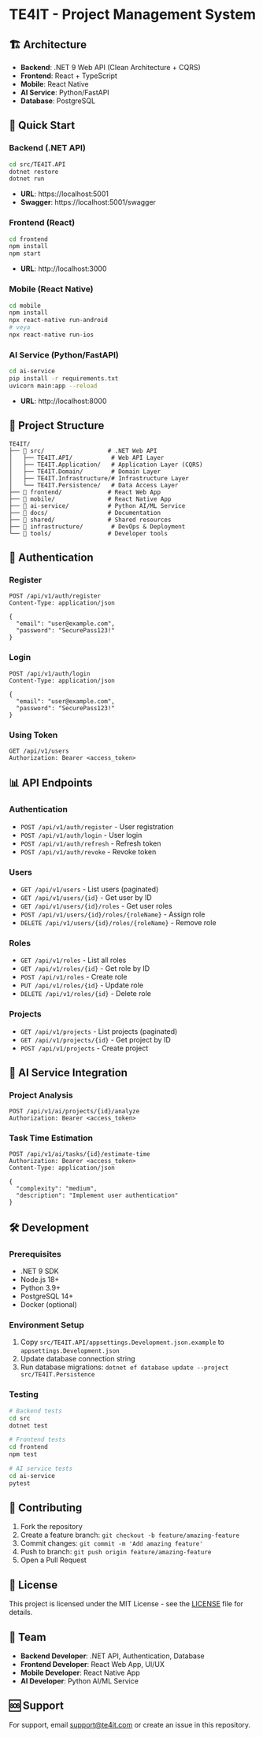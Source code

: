 # TE4IT - Project Management System

## 🏗️ Architecture
- **Backend**: .NET 9 Web API (Clean Architecture + CQRS)
- **Frontend**: React + TypeScript
- **Mobile**: React Native
- **AI Service**: Python/FastAPI
- **Database**: PostgreSQL

## 🚀 Quick Start

### Backend (.NET API)
```bash
cd src/TE4IT.API
dotnet restore
dotnet run
```
- **URL**: https://localhost:5001
- **Swagger**: https://localhost:5001/swagger

### Frontend (React)
```bash
cd frontend
npm install
npm start
```
- **URL**: http://localhost:3000

### Mobile (React Native)
```bash
cd mobile
npm install
npx react-native run-android
# veya
npx react-native run-ios
```

### AI Service (Python/FastAPI)
```bash
cd ai-service
pip install -r requirements.txt
uvicorn main:app --reload
```
- **URL**: http://localhost:8000

## 📁 Project Structure

```
TE4IT/
├── 📁 src/                  # .NET Web API
│   ├── TE4IT.API/           # Web API Layer
│   ├── TE4IT.Application/   # Application Layer (CQRS)
│   ├── TE4IT.Domain/        # Domain Layer
│   ├── TE4IT.Infrastructure/# Infrastructure Layer
│   └── TE4IT.Persistence/   # Data Access Layer
├── 📁 frontend/             # React Web App
├── 📁 mobile/               # React Native App
├── 📁 ai-service/           # Python AI/ML Service
├── 📁 docs/                 # Documentation
├── 📁 shared/               # Shared resources
├── 📁 infrastructure/        # DevOps & Deployment
└── 📁 tools/                # Developer tools
```

## 🔐 Authentication

### Register
```http
POST /api/v1/auth/register
Content-Type: application/json

{
  "email": "user@example.com",
  "password": "SecurePass123!"
}
```

### Login
```http
POST /api/v1/auth/login
Content-Type: application/json

{
  "email": "user@example.com",
  "password": "SecurePass123!"
}
```

### Using Token
```http
GET /api/v1/users
Authorization: Bearer <access_token>
```

## 📊 API Endpoints

### Authentication
- `POST /api/v1/auth/register` - User registration
- `POST /api/v1/auth/login` - User login
- `POST /api/v1/auth/refresh` - Refresh token
- `POST /api/v1/auth/revoke` - Revoke token

### Users
- `GET /api/v1/users` - List users (paginated)
- `GET /api/v1/users/{id}` - Get user by ID
- `GET /api/v1/users/{id}/roles` - Get user roles
- `POST /api/v1/users/{id}/roles/{roleName}` - Assign role
- `DELETE /api/v1/users/{id}/roles/{roleName}` - Remove role

### Roles
- `GET /api/v1/roles` - List all roles
- `GET /api/v1/roles/{id}` - Get role by ID
- `POST /api/v1/roles` - Create role
- `PUT /api/v1/roles/{id}` - Update role
- `DELETE /api/v1/roles/{id}` - Delete role

### Projects
- `GET /api/v1/projects` - List projects (paginated)
- `GET /api/v1/projects/{id}` - Get project by ID
- `POST /api/v1/projects` - Create project

## 🤖 AI Service Integration

### Project Analysis
```http
POST /api/v1/ai/projects/{id}/analyze
Authorization: Bearer <access_token>
```

### Task Time Estimation
```http
POST /api/v1/ai/tasks/{id}/estimate-time
Authorization: Bearer <access_token>
Content-Type: application/json

{
  "complexity": "medium",
  "description": "Implement user authentication"
}
```

## 🛠️ Development

### Prerequisites
- .NET 9 SDK
- Node.js 18+
- Python 3.9+
- PostgreSQL 14+
- Docker (optional)

### Environment Setup
1. Copy `src/TE4IT.API/appsettings.Development.json.example` to `appsettings.Development.json`
2. Update database connection string
3. Run database migrations: `dotnet ef database update --project src/TE4IT.Persistence`

### Testing
```bash
# Backend tests
cd src
dotnet test

# Frontend tests
cd frontend
npm test

# AI service tests
cd ai-service
pytest
```

## 📝 Contributing

1. Fork the repository
2. Create a feature branch: `git checkout -b feature/amazing-feature`
3. Commit changes: `git commit -m 'Add amazing feature'`
4. Push to branch: `git push origin feature/amazing-feature`
5. Open a Pull Request

## 📄 License

This project is licensed under the MIT License - see the [LICENSE](LICENSE) file for details.

## 👥 Team

- **Backend Developer**: .NET API, Authentication, Database
- **Frontend Developer**: React Web App, UI/UX
- **Mobile Developer**: React Native App
- **AI Developer**: Python AI/ML Service

## 🆘 Support

For support, email support@te4it.com or create an issue in this repository.
